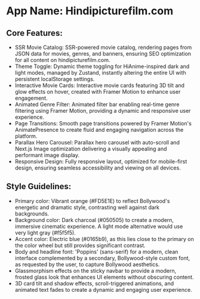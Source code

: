 # **App Name**: Hindipicturefilm.com

## Core Features:

- SSR Movie Catalog: SSR-powered movie catalog, rendering pages from JSON data for movies, genres, and banners, ensuring SEO optimization for all content on hindipicturefilm.com.
- Theme Toggle: Dynamic theme toggling for HiAnime-inspired dark and light modes, managed by Zustand, instantly altering the entire UI with persistent localStorage settings.
- Interactive Movie Cards: Interactive movie cards featuring 3D tilt and glow effects on hover, created with Framer Motion to enhance user engagement.
- Animated Genre Filter: Animated filter bar enabling real-time genre filtering using Framer Motion, providing a dynamic and responsive user experience.
- Page Transitions: Smooth page transitions powered by Framer Motion's AnimatePresence to create fluid and engaging navigation across the platform.
- Parallax Hero Carousel: Parallax hero carousel with auto-scroll and Next.js Image optimization delivering a visually appealing and performant image display.
- Responsive Design: Fully responsive layout, optimized for mobile-first design, ensuring seamless accessibility and viewing on all devices.

## Style Guidelines:

- Primary color: Vibrant orange (#FD5E1E) to reflect Bollywood's energetic and dramatic style, contrasting well against dark backgrounds.
- Background color: Dark charcoal (#050505) to create a modern, immersive cinematic experience. A light mode alternative would use very light gray (#f5f5f5).
- Accent color: Electric blue (#0165b9), as this lies close to the primary on the color wheel but still provides significant contrast.
- Body and headline font: 'Poppins' (sans-serif) for a modern, clean interface complemented by a secondary, Bollywood-style custom font, as requested by the user, to capture Bollywood aesthetics.
- Glassmorphism effects on the sticky navbar to provide a modern, frosted glass look that enhances UI elements without obscuring content.
- 3D card tilt and shadow effects, scroll-triggered animations, and animated text fades to create a dynamic and engaging user experience.